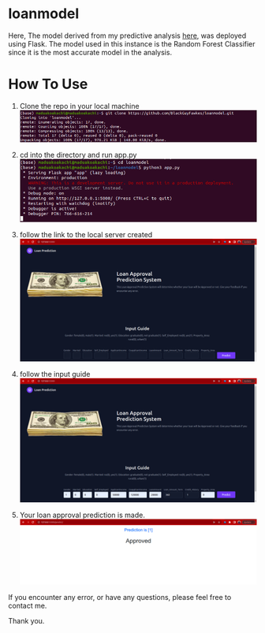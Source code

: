 # loanmodel


Here, The model derived from my predictive analysis [here](https://github.com/BlackGuyFawkes/loanprogram), was deployed using Flask. The model used in this instance is the Random Forest Classifier since it is the most accurate model in the analysis.

# How To Use

1. Clone the repo in your local machine
![clone](/1.png)

2. cd into the directory and run app.py
![run](/2.png)

3. follow the link to the local server created
![link](/3.png)

4. follow the input guide
![input](/4.png)

5. Your loan approval prediction is made.
![predict](/5.png)

If you encounter any error, or have any questions, please feel free to contact me.

Thank you.
